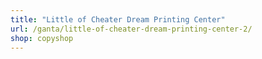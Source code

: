 ```yaml
---
title: "Little of Cheater Dream Printing Center"
url: /ganta/little-of-cheater-dream-printing-center-2/
shop: copyshop
---
```

